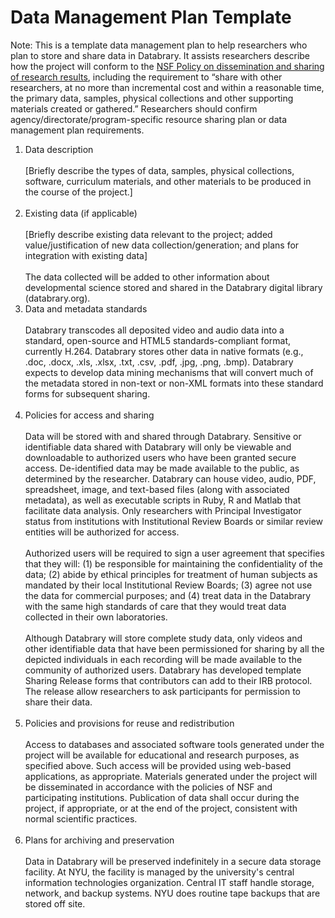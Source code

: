 # Data Management Plan Template 

Note: This is a template data management plan to help researchers who plan to store and share data in Databrary. It assists researchers describe how the project will conform to the [NSF Policy on dissemination and sharing of research results](http://www.nsf.gov/bfa/dias/policy/dmp.jsp), including the requirement to “share with other researchers, at no more than incremental cost and within a reasonable time, the primary data, samples, physical collections and other supporting materials created or gathered.”  Researchers should confirm agency/directorate/program-specific resource sharing plan or data management plan requirements.

1. Data description <br/> <br/>
[Briefly describe the types of data, samples, physical collections, software, curriculum materials, and other materials to be produced in the course of the project.]<br/> <br/>
2. Existing data (if applicable)<br/> <br/>
[Briefly describe existing data relevant to the project; added value/justification of new data collection/generation; and plans for integration with existing data]<br/> <br/>
The data collected will be added to other information about developmental science stored and shared in the Databrary digital library (databrary.org).
3. Data and metadata standards <br/> <br/>
Databrary transcodes all deposited video and audio data into a standard, open-source and HTML5 standards-compliant format, currently H.264. Databrary stores other data in native formats (e.g., .doc, .docx, .xls, .xlsx, .txt, .csv, .pdf, .jpg, .png, .bmp). Databrary expects to develop data mining mechanisms that will convert much of the metadata stored in non-text or non-XML formats into these standard forms for subsequent sharing.<br/> <br/>
4.	Policies for access and sharing <br/> <br/>
Data will be stored with and shared through Databrary. Sensitive or identifiable data shared with Databrary will only be viewable and downloadable to authorized users who have been granted secure access. De-identified data may be made available to the public, as determined by the researcher. Databrary can house video, audio, PDF, spreadsheet, image, and text-based files (along with associated metadata), as well as executable scripts in Ruby, R and Matlab that facilitate data analysis. Only researchers with Principal Investigator status from institutions with Institutional Review Boards or similar review entities will be authorized for access. <br/> <br/>
Authorized users will be required to sign a user agreement that specifies that they will: (1) be responsible for maintaining the confidentiality of the data; (2) abide by ethical principles for treatment of human subjects as mandated by their local Institutional Review Boards; (3) agree not use the data for commercial purposes; and (4) treat data in the Databrary with the same high standards of care that they would treat data collected in their own laboratories.<br/> <br/>
Although Databrary will store complete study data, only videos and other identifiable data that have been permissioned for sharing by all the depicted individuals in each recording will be made available to the community of authorized users. Databrary has developed template Sharing Release forms that contributors can add to their IRB protocol. The release allow researchers to ask participants for permission to share their data. <br/> <br/>
5.	Policies and provisions for reuse and redistribution<br/> <br/>
Access to databases and associated software tools generated under the project will be available for educational and research purposes, as specified above. Such access will be provided using web-based applications, as appropriate. Materials generated under the project will be disseminated in accordance with the policies of NSF and participating institutions. Publication of data shall occur during the project, if appropriate, or at the end of the project, consistent with normal scientific practices.<br/> <br/>
6.	Plans for archiving and preservation<br/> <br/>
Data in Databrary will be preserved indefinitely in a secure data storage facility. At NYU, the facility is managed by the university's central information technologies organization. Central IT staff handle storage, network, and backup systems. NYU does routine tape backups that are stored off site.

